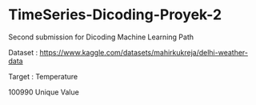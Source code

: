 # TimeSeries-Dicoding-Proyek-2
Second submission for Dicoding Machine Learning Path

Dataset : https://www.kaggle.com/datasets/mahirkukreja/delhi-weather-data

Target : Temperature

100990 Unique Value


